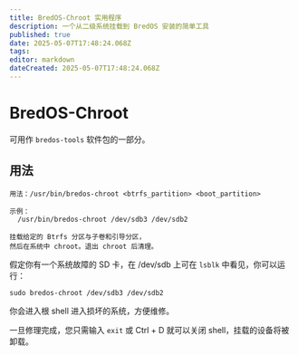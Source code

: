 ```yaml
---
title: BredOS-Chroot 实用程序
description: 一个从二级系统挂载到 BredOS 安装的简单工具
published: true
date: 2025-05-07T17:48:24.068Z
tags:
editor: markdown
dateCreated: 2025-05-07T17:48:24.068Z
---
```


# BredOS-Chroot

可用作 `bredos-tools` 软件包的一部分。

## 用法

```
用法：/usr/bin/bredos-chroot <btrfs_partition> <boot_partition>

示例：
  /usr/bin/bredos-chroot /dev/sdb3 /dev/sdb2

挂载给定的 Btrfs 分区与子卷和引导分区，
然后在系统中 chroot。退出 chroot 后清理。
```

假定你有一个系统故障的 SD 卡，在 /dev/sdb 上可在 `lsblk` 中看见，你可以运行：

```
sudo bredos-chroot /dev/sdb3 /dev/sdb2
```

你会进入根 shell 进入损坏的系统，方便维修。

一旦修理完成，您只需输入 `exit` 或 Ctrl + D 就可以关闭 shell，挂载的设备将被卸载。